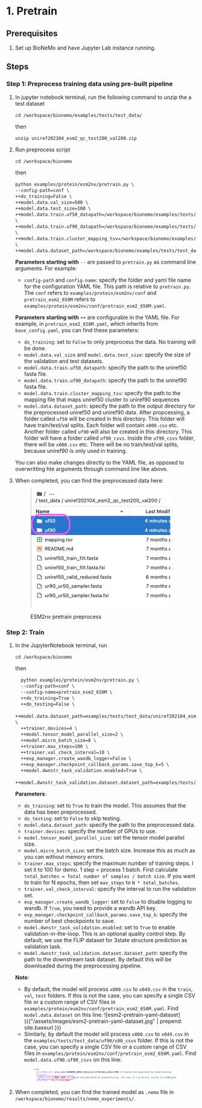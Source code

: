 # 1. Pretrain

## Prerequisites

1. Set up BioNeMo and have Jupyter Lab instance running.  

## Steps

### Step 1: Preprocess training data using pre-built pipeline

1. In jupyter notebook terminal, run the following command to unzip the a test dataset

    ```shell
    cd /workspace/bionemo/examples/tests/test_data/
    ```
    then
    ```shell
    unzip uniref202104_esm2_qc_test200_val200.zip
    ```

2. Run preprocess script

    ```shell
    cd /workspace/bionemo
    ```
    then
    ```shell
    python examples/protein/esm2nv/pretrain.py \
    --config-path=conf \
    ++do_training=False \
    ++model.data.val_size=500 \
    ++model.data.test_size=100 \
    ++model.data.train.uf50_datapath=/workspace/bionemo/examples/tests/test_data/uniref202104_esm2_qc_test200_val200/uniref50_train_filt.fasta \
    ++model.data.train.uf90_datapath=/workspace/bionemo/examples/tests/test_data/uniref202104_esm2_qc_test200_val200/ur90_ur50_sampler.fasta \
    ++model.data.train.cluster_mapping_tsv=/workspace/bionemo/examples/tests/test_data/uniref202104_esm2_qc_test200_val200/mapping.tsv \
    ++model.data.dataset_path=/workspace/bionemo/examples/tests/test_data/uniref202104_esm2_qc_test200_val200
    ```
    **Parameters starting with** `--` are passed to `pretrain.py` as command line arguments. For example: 

    - `config-path` and `config-name`: specify the folder and yaml file name for the configuration YAML file. This path is relative to `pretrain.py`. The `conf` refers to `examples/protein/esm2nv/conf` and `pretrain_esm2_650M` refers to `examples/protein/esm2nv/conf/pretrain_esm2_650M.yaml`.
    
    **Parameters starting with** `++` are configurable in the YAML file. For example, in `pretrain_esm2_650M.yaml`, which inherits from `base_config.yaml`, you can find these parameters: 

    - `do_training`: set to `False` to only preprocess the data. No training will be done. 
    - `model.data.val_size` and `model.data.test_size`: specify the size of the validation and test datasets.
    - `model.data.train.uf50_datapath`: specify the path to the uniref50 fasta file.
    - `model.data.train.uf90_datapath`: specify the path to the uniref90 fasta file.
    - `model.data.train.cluster_mapping_tsv`: specify the path to the mapping file that maps uniref50 cluster to uniref90 sequences
    - `model.data.dataset_path`: specify the path to the output directory for the preprocessed uniref50 and uniref90 data. After propcessing, a folder called `uf50` will be created in this directory. This folder will have train/test/val splits. Each folder will contain `x000.csv` etc. Another folder called `uf90` will also be created in this directory. This folder will have a folder called `uf90_csvs`. Inside the `uf90_csvs` folder, there will be `x000.csv` etc. There will be no train/test/val splits, because uniref90 is only used in training.

    You can also make changes directly to the YAML file, as opposed to overwritting hte arguments through command line like above. 

3. When completed, you can find the preprocessed data here: 

    <figure><img src="../.gitbook/assets/images/esm2-pretrain-preprocess.jpg" alt="ESM2nv pretrain preprocess"><figcaption><p>ESM2nv pretrain preprocess</p></figcaption></figure>


### Step 2: Train

1. In the JupyterNotebook terminal, run
    ```shell
    cd /workspace/bionemo
    ```
    then
    ```shell
      python examples/protein/esm2nv/pretrain.py \
      --config-path=conf \
      --config-name=pretrain_esm2_650M \
      ++do_training=True \
      ++do_testing=False \
      ++model.data.dataset_path=examples/tests/test_data/uniref202104_esm2_qc_test200_val200 \
      ++trainer.devices=4 \
      ++model.tensor_model_parallel_size=2 \
      ++model.micro_batch_size=8 \
      ++trainer.max_steps=100 \
      ++trainer.val_check_interval=10 \
      ++exp_manager.create_wandb_logger=False \
      ++exp_manager.checkpoint_callback_params.save_top_k=5 \
      ++model.dwnstr_task_validation.enabled=True \
      ++model.dwnstr_task_validation.dataset.dataset_path=examples/tests/test_data/protein/downstream
    ```

    **Parameters**: 

    - `do_training`: set to `True` to train the model. This assumes that the data has been preprocessed.
    - `do_testing`: set to `False` to skip testing.
    - `model.data.dataset_path`: specify the path to the preprocessed data.
    - `trainer.devices`: specify the number of GPUs to use.
    - `model.tensor_model_parallel_size`: set the tensor model parallel size.
    - `model.micro_batch_size`: set the batch size. Increase this as much as you can without memory errors.
    - `trainer.max_steps`: specify the maximum number of training steps. I set it to 100 for demo. 1 step = process 1 batch. First calculate `total_batches = Total number of samples / batch size`. If you want to train for N epochs, then set `max_steps` to `N * total_batches`.
    - `trainer.val_check_interval`: specify the interval to run the validation set. 
    - `exp_manager.create_wandb_logger`: set to `False` to disable logging to wandb. If `True`, you need to provide a wandb API key. 
    - `exp_manager.checkpoint_callback_params.save_top_k`: specify the number of best checkpoints to save.
    - `model.dwnstr_task_validation.enabled`: set to `True` to enable validation-in-the-loop. This is an optional quality control step. By default, we use the FLIP dataset for 3state structure prediction as validation task. 
    - `model.dwnstr_task_validation.dataset.dataset_path`: specify the path to the downstream task dataset. By default this will be downloaded during the preprocessing pipeline.
    
    **Note**: 

    - By default, the model will process `x000.csv` to `x049.csv` in the `train`, `val`, `test` folders. If this is not the case, you can specify a single CSV file or a custom range of CSV files in `examples/protein/esm2nv/conf/pretrain_esm2_650M.yaml`. Find `model.data.dataset` on this line: 
    ![esm2-pretrain-yaml-dataset]({{"/assets/images/esm2-pretrain-yaml-dataset.jpg" | prepend: site.baseurl }})
    - Similarly, by default the model will process `x000.csv` to `x049.csv` in the `examples/tests/test_data/uf90/u90_csvs` folder. If this is not the case, you can specify a single CSV file or a custom range of CSV files in `examples/protein/esm2nv/conf/pretrain_esm2_650M.yaml`. Find `model.data.uf90.uf90_csvs` on this line:

    <figure><img src="../.gitbook/assets/images/esm2-pretrain-yaml-dataset-u90.jpg" alt="ESM2nv pretrain preprocess"><figcaption><p></p></figcaption></figure>

2. When completed, you can find the trained model as `.nemo` file in `/workspace/bionemo/results/nemo_experiments/`. 


